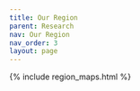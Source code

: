```yaml
---
title: Our Region
parent: Research
nav: Our Region
nav_order: 3
layout: page
---
```



{% include region_maps.html %}

